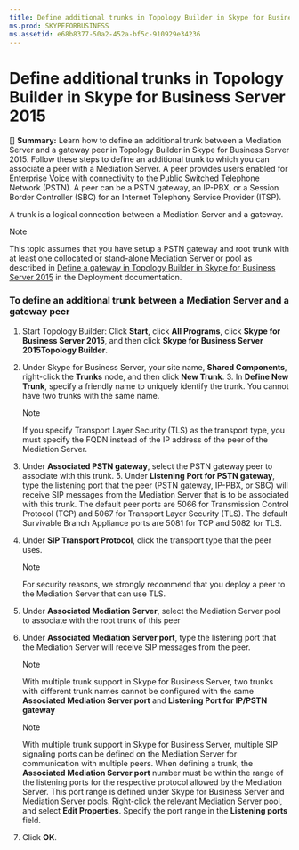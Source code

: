 ```yaml
---
title: Define additional trunks in Topology Builder in Skype for Business Server 2015
ms.prod: SKYPEFORBUSINESS
ms.assetid: e68b8377-50a2-452a-bf5c-910929e34236
---
```



# Define additional trunks in Topology Builder in Skype for Business Server 2015
[] **Summary:** Learn how to define an additional trunk between a Mediation Server and a gateway peer in Topology Builder in Skype for Business Server 2015.
Follow these steps to define an additional trunk to which you can associate a peer with a Mediation Server. A peer provides users enabled for Enterprise Voice with connectivity to the Public Switched Telephone Network (PSTN). A peer can be a PSTN gateway, an IP-PBX, or a Session Border Controller (SBC) for an Internet Telephony Service Provider (ITSP).
  
    
    

A trunk is a logical connection between a Mediation Server and a gateway.
> [!NOTE]
> This topic assumes that you have setup a PSTN gateway and root trunk with at least one collocated or stand-alone Mediation Server or pool as described in  [Define a gateway in Topology Builder in Skype for Business Server 2015](define-a-gateway-in-topology-builder-in-skype-for-business-server-2015.md) in the Deployment documentation.
  
    
    


### To define an additional trunk between a Mediation Server and a gateway peer


1. Start Topology Builder: Click **Start**, click **All Programs**, click **Skype for Business Server 2015**, and then click **Skype for Business Server 2015Topology Builder**.
    
  
2. Under Skype for Business Server, your site name, **Shared Components**, right-click the **Trunks** node, and then click **New Trunk**.
    3. In **Define New Trunk**, specify a friendly name to uniquely identify the trunk. You cannot have two trunks with the same name.
    
    > [!NOTE]
      > If you specify Transport Layer Security (TLS) as the transport type, you must specify the FQDN instead of the IP address of the peer of the Mediation Server. 
4. Under **Associated PSTN gateway**, select the PSTN gateway peer to associate with this trunk.
    5. Under **Listening Port for PSTN gateway**, type the listening port that the peer (PSTN gateway, IP-PBX, or SBC) will receive SIP messages from the Mediation Server that is to be associated with this trunk. The default peer ports are 5066 for Transmission Control Protocol (TCP) and 5067 for Transport Layer Security (TLS). The default Survivable Branch Appliance ports are 5081 for TCP and 5082 for TLS.
    
  
6. Under **SIP Transport Protocol**, click the transport type that the peer uses.
    
    > [!NOTE]
      > For security reasons, we strongly recommend that you deploy a peer to the Mediation Server that can use TLS. 
7. Under **Associated Mediation Server**, select the Mediation Server pool to associate with the root trunk of this peer
    
  
8. Under **Associated Mediation Server port**, type the listening port that the Mediation Server will receive SIP messages from the peer.
    
    > [!NOTE]
      > With multiple trunk support in Skype for Business Server, two trunks with different trunk names cannot be configured with the same **Associated Mediation Server port** and **Listening Port for IP/PSTN gateway**

    > [!NOTE]
      > With multiple trunk support in Skype for Business Server, multiple SIP signaling ports can be defined on the Mediation Server for communication with multiple peers. When defining a trunk, the **Associated Mediation Server port** number must be within the range of the listening ports for the respective protocol allowed by the Mediation Server. This port range is defined under Skype for Business Server and Mediation Server pools. Right-click the relevant Mediation Server pool, and select **Edit Properties**. Specify the port range in the **Listening ports** field.
9. Click **OK**. 
    
  

